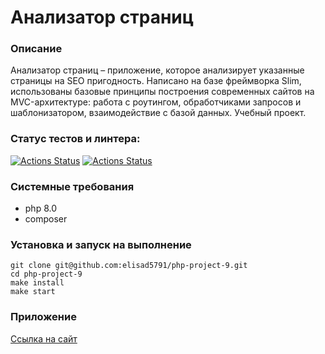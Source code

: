 # Анализатор страниц

 ### Описание

Анализатор страниц – приложение, которое анализирует указанные страницы на SEO пригодность. Написано на базе фреймворка Slim, использованы базовые принципы построения современных сайтов на MVC-архитектуре: работа с роутингом, обработчиками запросов и шаблонизатором, взаимодействие с базой данных. Учебный проект.

### Статус тестов и линтера:

[![Actions Status](https://github.com/elisad5791/php-project-9/workflows/hexlet-check/badge.svg)](https://github.com/elisad5791/php-project-9/actions)
[![Actions Status](https://github.com/elisad5791/php-project-9/workflows/ci/badge.svg)](https://github.com/elisad5791/php-project-9/actions)

### Системные требования

- php 8.0
- composer

### Установка и запуск на выполнение

    git clone git@github.com:elisad5791/php-project-9.git
    cd php-project-9
    make install
    make start

### Приложение

[Ссылка на сайт](https://php-project-9-production.up.railway.app/)
